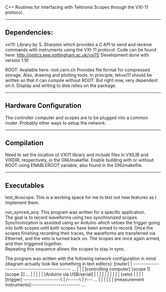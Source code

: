 C++ Routines for Interfacing with Tektronix Scopes through the VXI-11 protocol.

-------------
Dependencies:
-------------

vxi11: 
  Library by S. Sharples which provides a C API to send and receive commands with instruments using the VXI-11 protocol. 
  Code can be found here: http://optics.eee.nottingham.ac.uk/vxi11/
  Development done with version 1.10

ROOT:
  Available here: root.cern.ch
  Provides file format for compressed storage.
  Also, drawing and plotting tools.
  In principle, tekvxi11 should be written so that it can compile without ROOT. 
  But right now, very dependent on it.  Display and writing to disk relies on the package.

-----------------------
Hardware Configuration
-----------------------

The controller computer and scopes are to be plugged into a common router.
Probably other ways to setup the network.

-------------
Compilation
-------------

Need to set the location of VXI11 library and include files in VXILIB and VIXDIR, respectively, in the GNUmakefile.
Enable building with or without ROOT using ENABLEROOT variable, also found in the GNUmakefile.

-------------
Executables
-------------

test_tkvscope:
This is a working space for me to test out new features as I implement them.

run_synced_acq:
This program was written for a specific application.  
The goal is to record waveforms using two synchronized scopes.  
Synchronization is assisted using an Arduino which vetoes the trigger going into both scopes until both scopes have been armed to record.
Once the scopes finishing recording their traces, the waveforms are transferred via Ethernet, and the veto is turned back on.
The scopes are once again armed, and then triggered together.  
Repeating this sequence allows the scopes to stay in sync.

The program was written with the following network configuration in mind (diagram actually look like something in text editors):
         [router]
	     |
  ---------------------------------------------- ...
  |                          |         |
[controlling computer]    [scope 1]  [scope 2]   ...
  |                         |   |      |   |
[Arduino via USB/serial]    |   |      |   |
  |                         |   |      |   |
  | (veto)                  |   |      |   |
[trigger]  -------------------\ | /------\ | /--- ...
  |                             |          |
  |                             |          |
[measurement instruments]------------------------- ...